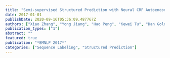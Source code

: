 ```yaml
---
title: "Semi-supervised Structured Prediction with Neural CRF Autoencoder"
date: 2017-01-01
publishDate: 2020-09-16T05:36:09.487767Z
authors: ["Xiao Zhang", "Yong Jiang", "Hao Peng", "Kewei Tu", "Dan Goldwasser"]
publication_types: ["1"]
abstract: ""
featured: true
publication: "*EMNLP 2017*"
categories: ["Sequence Labeling", "Structured Prediction"]
---
```


